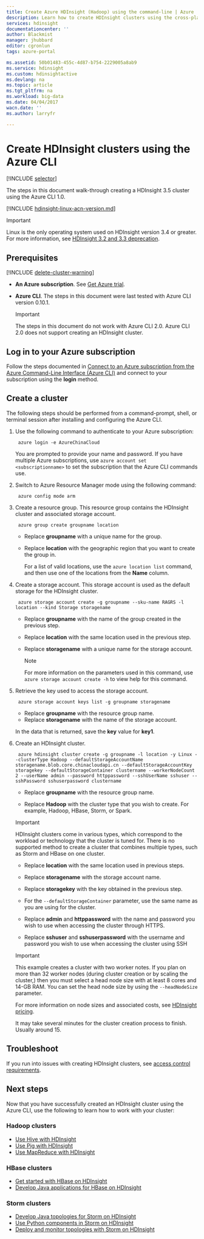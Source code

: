 ```yaml
---
title: Create Azure HDInsight (Hadoop) using the command-line | Azure
description: Learn how to create HDInsight clusters using the cross-platform Azure CLI 1.0.
services: hdinsight
documentationcenter: ''
author: Blackmist
manager: jhubbard
editor: cgronlun
tags: azure-portal

ms.assetid: 50b01483-455c-4d87-b754-2229005a8ab9
ms.service: hdinsight
ms.custom: hdinsightactive
ms.devlang: na
ms.topic: article
ms.tgt_pltfrm: na
ms.workload: big-data
ms.date: 04/04/2017
wacn.date: ''
ms.author: larryfr

---
```

# Create HDInsight clusters using the Azure CLI

[!INCLUDE [selector](../../includes/hdinsight-create-linux-cluster-selector.md)]

The steps in this document walk-through creating a HDInsight 3.5 cluster using the Azure CLI 1.0.

[!INCLUDE [hdinsight-linux-acn-version.md](../../includes/hdinsight-linux-acn-version.md)]

> [!IMPORTANT]
> Linux is the only operating system used on HDInsight version 3.4 or greater. For more information, see [HDInsight 3.2 and 3.3 deprecation](hdinsight-component-versioning.md#hdi-version-33-nearing-deprecation-date).

## Prerequisites

[!INCLUDE [delete-cluster-warning](../../includes/hdinsight-delete-cluster-warning.md)]

* **An Azure subscription**. See [Get Azure trial](https://www.azure.cn/pricing/1rmb-trial/).

* **Azure CLI**. The steps in this document were last tested with Azure CLI version 0.10.1.

    > [!IMPORTANT]
    > The steps in this document do not work with Azure CLI 2.0. Azure CLI 2.0 does not support creating an HDInsight cluster.

## Log in to your Azure subscription

Follow the steps documented in [Connect to an Azure subscription from the Azure Command-Line Interface (Azure CLI)](../xplat-cli-connect.md) and connect to your subscription using the **login** method.

## Create a cluster

The following steps should be performed from a command-prompt, shell, or terminal session after installing and configuring the Azure CLI.

1. Use the following command to authenticate to your Azure subscription:

        azure login -e AzureChinaCloud

    You are prompted to provide your name and password. If you have multiple Azure subscriptions, use `azure account set <subscriptionname>` to set the subscription that the Azure CLI commands use.

2. Switch to Azure Resource Manager mode using the following command:

        azure config mode arm

3. Create a resource group. This resource group contains the HDInsight cluster and associated storage account.

        azure group create groupname location

    * Replace **groupname** with a unique name for the group.

    * Replace **location** with the geographic region that you want to create the group in.

        For a list of valid locations, use the `azure location list` command, and then use one of the locations from the **Name** column.

4. Create a storage account. This storage account is used as the default storage for the HDInsight cluster.

        azure storage account create -g groupname --sku-name RAGRS -l location --kind Storage storagename

    * Replace **groupname** with the name of the group created in the previous step.

    * Replace **location** with the same location used in the previous step.

    * Replace **storagename** with a unique name for the storage account.

        > [!NOTE]
        > For more information on the parameters used in this command, use `azure storage account create -h` to view help for this command.

5. Retrieve the key used to access the storage account.

        azure storage account keys list -g groupname storagename

    * Replace **groupname** with the resource group name.
    * Replace **storagename** with the name of the storage account.

    In the data that is returned, save the **key** value for **key1**.

6. Create an HDInsight cluster.

        azure hdinsight cluster create -g groupname -l location -y Linux --clusterType Hadoop --defaultStorageAccountName storagename.blob.core.chinacloudapi.cn --defaultStorageAccountKey storagekey --defaultStorageContainer clustername --workerNodeCount 2 --userName admin --password httppassword --sshUserName sshuser --sshPassword sshuserpassword clustername

    * Replace **groupname** with the resource group name.

    * Replace **Hadoop** with the cluster type that you wish to create. For example, Hadoop, HBase, Storm, or Spark.

    > [!IMPORTANT]
    > HDInsight clusters come in various types, which correspond to the workload or technology that the cluster is tuned for. There is no supported method to create a cluster that combines multiple types, such as Storm and HBase on one cluster.

    * Replace **location** with the same location used in previous steps.

    * Replace **storagename** with the storage account name.

    * Replace **storagekey** with the key obtained in the previous step.

    * For the `--defaultStorageContainer` parameter, use the same name as you are using for the cluster.

    * Replace **admin** and **httppassword** with the name and password you wish to use when accessing the cluster through HTTPS.

    * Replace **sshuser** and **sshuserpassword** with the username and password you wish to use when accessing the cluster using SSH

    > [!IMPORTANT]
    > This example creates a cluster with two worker notes. If you plan on more than 32 worker nodes (during cluster creation or by scaling the cluster,) then you must select a head node size with at least 8 cores and 14-GB RAM. You can set the head node size by using the `--headNodeSize` parameter.
    >
    > For more information on node sizes and associated costs, see [HDInsight pricing](https://www.azure.cn/pricing/details/hdinsight/).

    It may take several minutes for the cluster creation process to finish. Usually around 15.

## Troubleshoot

If you run into issues with creating HDInsight clusters, see [access control requirements](hdinsight-administer-use-portal-linux.md#create-clusters).

## Next steps

Now that you have successfully created an HDInsight cluster using the Azure CLI, use the following to learn how to work with your cluster:

### Hadoop clusters

* [Use Hive with HDInsight](hdinsight-use-hive.md)
* [Use Pig with HDInsight](hdinsight-use-pig.md)
* [Use MapReduce with HDInsight](hdinsight-use-mapreduce.md)

### HBase clusters

* [Get started with HBase on HDInsight](hdinsight-hbase-tutorial-get-started-linux.md)
* [Develop Java applications for HBase on HDInsight](hdinsight-hbase-build-java-maven-linux.md)

### Storm clusters

* [Develop Java topologies for Storm on HDInsight](hdinsight-storm-develop-java-topology.md)
* [Use Python components in Storm on HDInsight](hdinsight-storm-develop-python-topology.md)
* [Deploy and monitor topologies with Storm on HDInsight](hdinsight-storm-deploy-monitor-topology-linux.md)
